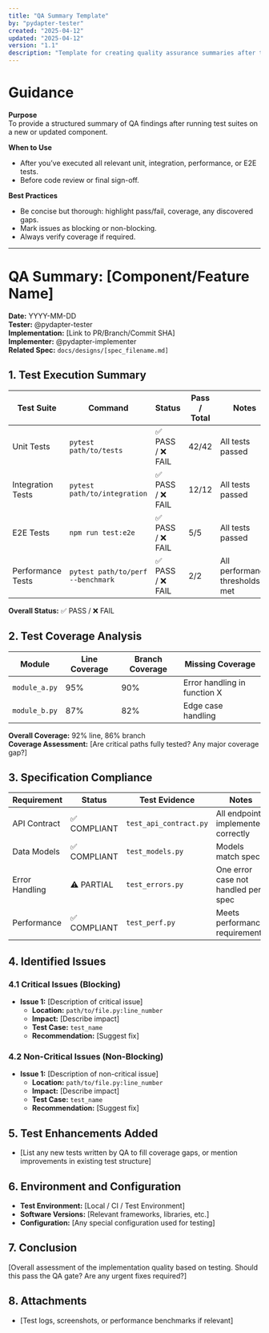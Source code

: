 ```yaml
---
title: "QA Summary Template"
by: "pydapter-tester"
created: "2025-04-12"
updated: "2025-04-12"
version: "1.1"
description: "Template for creating quality assurance summaries after testing pydapter components"
---
```


# Guidance

**Purpose**\
To provide a structured summary of QA findings after running test suites on a
new or updated component.

**When to Use**

- After you’ve executed all relevant unit, integration, performance, or E2E
  tests.
- Before code review or final sign-off.

**Best Practices**

- Be concise but thorough: highlight pass/fail, coverage, any discovered gaps.
- Mark issues as blocking or non-blocking.
- Always verify coverage if required.

---

# QA Summary: [Component/Feature Name]

**Date:** YYYY-MM-DD\
**Tester:** @pydapter-tester\
**Implementation:** [Link to PR/Branch/Commit SHA]\
**Implementer:** @pydapter-implementer\
**Related Spec:** `docs/designs/[spec_filename.md]`

## 1. Test Execution Summary

| Test Suite        | Command                           | Status            | Pass / Total | Notes                          |
| ----------------- | --------------------------------- | ----------------- | ------------ | ------------------------------ |
| Unit Tests        | `pytest path/to/tests`            | ✅ PASS / ❌ FAIL | 42/42        | All tests passed               |
| Integration Tests | `pytest path/to/integration`      | ✅ PASS / ❌ FAIL | 12/12        | All tests passed               |
| E2E Tests         | `npm run test:e2e`                | ✅ PASS / ❌ FAIL | 5/5          | All tests passed               |
| Performance Tests | `pytest path/to/perf --benchmark` | ✅ PASS / ❌ FAIL | 2/2          | All performance thresholds met |

**Overall Status:** ✅ PASS / ❌ FAIL

## 2. Test Coverage Analysis

| Module        | Line Coverage | Branch Coverage | Missing Coverage             |
| ------------- | ------------- | --------------- | ---------------------------- |
| `module_a.py` | 95%           | 90%             | Error handling in function X |
| `module_b.py` | 87%           | 82%             | Edge case handling           |

**Overall Coverage:** 92% line, 86% branch\
**Coverage Assessment:** [Are critical paths fully tested? Any major coverage
gap?]

## 3. Specification Compliance

| Requirement    | Status       | Test Evidence          | Notes                               |
| -------------- | ------------ | ---------------------- | ----------------------------------- |
| API Contract   | ✅ COMPLIANT | `test_api_contract.py` | All endpoints implemented correctly |
| Data Models    | ✅ COMPLIANT | `test_models.py`       | Models match spec                   |
| Error Handling | ⚠️ PARTIAL   | `test_errors.py`       | One error case not handled per spec |
| Performance    | ✅ COMPLIANT | `test_perf.py`         | Meets performance requirements      |

## 4. Identified Issues

### 4.1 Critical Issues (Blocking)

- **Issue 1:** [Description of critical issue]
  - **Location:** `path/to/file.py:line_number`
  - **Impact:** [Describe impact]
  - **Test Case:** `test_name`
  - **Recommendation:** [Suggest fix]

### 4.2 Non-Critical Issues (Non-Blocking)

- **Issue 1:** [Description of non-critical issue]
  - **Location:** `path/to/file.py:line_number`
  - **Impact:** [Describe impact]
  - **Test Case:** `test_name`
  - **Recommendation:** [Suggest fix]

## 5. Test Enhancements Added

- [List any new tests written by QA to fill coverage gaps, or mention
  improvements in existing test structure]

## 6. Environment and Configuration

- **Test Environment:** [Local / CI / Test Environment]
- **Software Versions:** [Relevant frameworks, libraries, etc.]
- **Configuration:** [Any special configuration used for testing]

## 7. Conclusion

[Overall assessment of the implementation quality based on testing. Should this
pass the QA gate? Are any urgent fixes required?]

## 8. Attachments

- [Test logs, screenshots, or performance benchmarks if relevant]
